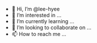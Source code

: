 - 👋 Hi, I’m @lee-hyee
- 👀 I’m interested in ...
- 🌱 I’m currently learning ...
- 💞️ I’m looking to collaborate on ...
- 📫 How to reach me ...

<!---
lee-hyee/lee-hyee is a ✨ special ✨ repository because its `README.md` (this file) appears on your GitHub profile.
You can click the Preview link to take a look at your changes.
--->
